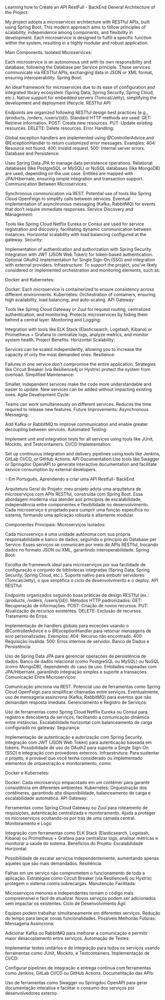 Learning how to Create an API RestFull - BackEnd
General Architecture of the Project: 

My project adopts a microservices architecture with RESTful APIs, built using Spring Boot. This modern approach aims to follow principles of scalability, independence among components, and flexibility in development. 
Each microservice is designed to fulfill a specific function within the system, resulting in a highly modular and robust application.

Main Components:
Isolated Microservices:

Each microservice is an autonomous unit with its own responsibility and database, following the Database per Service principle.
These services communicate via RESTful APIs, exchanging data in JSON or XML format, ensuring interoperability.
Spring Boot:

An ideal framework for microservices due to its ease of configuration and integrated library ecosystem (Spring Data, Spring Security, Spring Cloud, etc.).
Native support for embedded servers (Tomcat/Jetty), simplifying the development and deployment lifecycle.
RESTful API:

Endpoints are organized following RESTful design best practices (e.g., /products, /orders, /users/{id}).
Standard HTTP methods are used:
GET: Retrieve information.
POST: Create new resources.
PUT: Update existing resources.
DELETE: Delete resources.
Error Handling:

Global exception handlers are implemented using @ControllerAdvice and @ExceptionHandler to return customized error messages.
Examples:
404: Resource not found.
400: Invalid request.
500: Internal server errors.
Database and Persistence:

Uses Spring Data JPA to manage data persistence operations.
Relational databases (like PostgreSQL or MySQL) or NoSQL databases (like MongoDB) are used, depending on the use case.
Entities are mapped with JPA/Hibernate, ensuring simple integration and transaction support.
Communication Between Microservices:

Synchronous communication via REST.
Potential use of tools like Spring Cloud OpenFeign to simplify calls between services.
Eventual implementation of asynchronous messaging (Kafka, RabbitMQ) for events that don’t require immediate responses.
Service Discovery and Management:

Tools like Spring Cloud Netflix Eureka or Consul are used for service registration and discovery, facilitating dynamic communication between instances.
Horizontal scalability with load balancing configured at the gateway.
Security:

Implementation of authentication and authorization with Spring Security.
Integration with JWT (JSON Web Token) for token-based authentication.
Optional OAuth2 implementation for Single Sign-On (SSO) and integration with external providers.
Infrastructure:
To support the project, you’ve likely considered or implemented orchestration and monitoring elements, such as:

Docker and Kubernetes:

Docker: Each microservice is containerized to ensure consistency across different environments.
Kubernetes: Orchestration of containers, ensuring high availability, load balancing, and auto-scaling.
API Gateway:

Tools like Spring Cloud Gateway or Zuul for request routing, centralized authentication, and monitoring.
Protects microservices by hiding them behind a central layer.
Monitoring and Logging:

Integration with tools like ELK Stack (Elasticsearch, Logstash, Kibana) or Prometheus + Grafana to centralize logs, analyze metrics, and monitor system health.
Project Benefits:
Horizontal Scalability:

Services can be scaled independently, allowing you to increase the capacity of only the most demanded ones.
Resilience:

Failures in one service don’t compromise the entire application.
Strategies like Circuit Breaker (via Resilience4j or Hystrix) protect the system from overload.
Simplified Maintenance:

Smaller, independent services make the code more understandable and easier to update.
New services can be added without impacting existing ones.
Agile Development Cycle:

Teams can work simultaneously on different services.
Reduces the time required to release new features.
Future Improvements:
Asynchronous Messaging:

Add Kafka or RabbitMQ to improve communication and enable greater decoupling between services.
Automated Testing:

Implement unit and integration tests for all services using tools like JUnit, Mockito, and Testcontainers.
CI/CD Implementation:

Set up continuous integration and delivery pipelines using tools like Jenkins, GitLab CI/CD, or GitHub Actions.
API Documentation:Use tools like Swagger or Springdoc OpenAPI to generate interactive documentation and
facilitate service consumption by external developers.


✨Em Português, Aprendendo a criar uma API Restfull- BackEnd

Arquitetura Geral do Projeto:
meu projeto adota uma arquitetura de microserviços com APIs RESTful, construída com Spring Boot. Essa abordagem moderna visa atender aos princípios de escalabilidade, independência entre componentes e flexibilidade no desenvolvimento. Cada microserviço é projetado para cumprir uma função específica no sistema, formando uma aplicação robusta e altamente modular.

Componentes Principais:
Microserviços Isolados:

Cada microserviço é uma unidade autônoma com sua própria responsabilidade e banco de dados, seguindo o princípio do Database per Service.
Esses serviços se comunicam por meio de APIs RESTful, trocando dados no formato JSON ou XML, garantindo interoperabilidade.
Spring Boot:

Escolha de framework ideal para microserviços por sua facilidade de configuração e conjunto de bibliotecas integradas (Spring Data, Spring Security, Spring Cloud, etc.).
Suporte nativo para embutir servidores (Tomcat/Jetty), o que simplifica o ciclo de desenvolvimento e o deploy.
API RESTful:

Endpoints organizados seguindo boas práticas de design RESTful (ex.: /products, /orders, /users/{id}).
Métodos HTTP padronizados:
GET: Recuperação de informações.
POST: Criação de novos recursos.
PUT: Atualização de recursos existentes.
DELETE: Exclusão de recursos.
Tratamento de Erros:

Implementação de handlers globais para exceções usando o @ControllerAdvice e o @ExceptionHandler para retornar mensagens de erro personalizadas.
Exemplos:
404: Recurso não encontrado.
400: Requisição inválida.
500: Erros internos de servidor.
Banco de Dados e Persistência:

Uso de Spring Data JPA para gerenciar operações de persistência de dados.
Banco de dados relacional (como PostgreSQL ou MySQL) ou NoSQL (como MongoDB), dependendo do caso de uso.
Entidades mapeadas com JPA/Hibernate, garantindo integração simples e suporte a transações.
Comunicação Entre Microserviços:

Comunicação síncrona via REST.
Potencial uso de ferramentas como Spring Cloud OpenFeign para simplificar chamadas entre serviços.
Eventualmente, uso de mensageria assíncrona (Kafka, RabbitMQ) para eventos que não demandam resposta imediata.
Gerenciamento e Registro de Serviços:

Uso de ferramentas como Spring Cloud Netflix Eureka ou Consul para registro e descoberta de serviços, facilitando a comunicação dinâmica entre instâncias.
Escalabilidade horizontal com balanceamento de carga configurado no gateway.
Segurança:

Implementação de autenticação e autorização com Spring Security.
Integração com JWT (JSON Web Token) para autenticação baseada em tokens.
Possibilidade de uso do OAuth2 para suporte a Single Sign-On (SSO) e integração com provedores externos.
Infraestrutura:
Para sustentar o projeto, é provável que você tenha considerado ou implementado elementos de orquestração e monitoramento, como:

Docker e Kubernetes:

Docker: Cada microserviço empacotado em um contêiner para garantir consistência em diferentes ambientes.
Kubernetes: Orquestração dos contêineres, garantindo alta disponibilidade, balanceamento de carga e escalabilidade automática.
API Gateway:

Ferramentas como Spring Cloud Gateway ou Zuul para roteamento de requisições, autenticação centralizada e monitoramento.
Ajuda a proteger os microserviços ocultando-os por trás de uma camada central.
Monitoramento e Logs:

Integração com ferramentas como ELK Stack (Elasticsearch, Logstash, Kibana) ou Prometheus + Grafana para centralizar logs, analisar métricas e monitorar a saúde do sistema.
Benefícios do Projeto:
Escalabilidade Horizontal:

Possibilidade de escalar serviços independentemente, aumentando apenas aqueles que são mais demandados.
Resiliência:

Falhas em um serviço não comprometem o funcionamento de toda a aplicação.
Estratégias como Circuit Breaker (via Resilience4j ou Hystrix) protegem o sistema contra sobrecargas.
Manutenção Facilitada:

Microserviços menores e independentes tornam o código mais compreensível e fácil de atualizar.
Novos serviços podem ser adicionados sem impactar os existentes.
Ciclo de Desenvolvimento Ágil:

Equipes podem trabalhar simultaneamente em diferentes serviços.
Redução do tempo para lançar novas funcionalidades.
Possíveis Melhorias Futuras:
Mensageria Assíncrona:

Adicionar Kafka ou RabbitMQ para melhorar a comunicação e permitir maior desacoplamento entre serviços.
Automação de Testes:

Implementar testes unitários e de integração para todos os serviços usando ferramentas como JUnit, Mockito, e Testcontainers.
Implementação de CI/CD:

Configurar pipelines de integração e entrega contínua com ferramentas como Jenkins, GitLab CI/CD ou GitHub Actions.
Documentação das APIs:

Uso de ferramentas como Swagger ou Springdoc OpenAPI para gerar documentação interativa e facilitar o consumo dos serviços por desenvolvedores externo.




